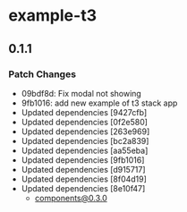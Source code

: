 # example-t3

## 0.1.1

### Patch Changes

- 09bdf8d: Fix modal not showing
- 9fb1016: add new example of t3 stack app
- Updated dependencies [9427cfb]
- Updated dependencies [0f2e580]
- Updated dependencies [263e969]
- Updated dependencies [bc2a839]
- Updated dependencies [aa55eba]
- Updated dependencies [9fb1016]
- Updated dependencies [d915717]
- Updated dependencies [8f04d19]
- Updated dependencies [8e10f47]
  - components@0.3.0
